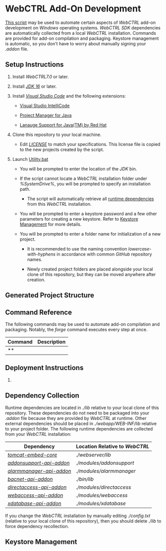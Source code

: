 # WebCTRL Add-On Development

[This script](Utility.bat) may be used to automate certain aspects of *WebCTRL* add-on development on *Windows* operating systems. *WebCTRL SDK* dependencies are automatically collected from a local *WebCTRL* installation. Commands are provided for add-on compilation and packaging. Keystore management is automatic, so you don't have to worry about manually signing your *.addon* file.

## Setup Instructions

1. Install *WebCTRL7.0* or later.

1. Install [*JDK 16*](https://jdk.java.net/) or later.

1. Install [*Visual Studio Code*](https://code.visualstudio.com/) and the following extensions:

   - [Visual Studio IntelliCode](https://marketplace.visualstudio.com/items?itemName=VisualStudioExptTeam.vscodeintellicode)

   - [Project Manager for Java](https://marketplace.visualstudio.com/items?itemName=vscjava.vscode-java-dependency)

   - [Lanauge Support for Java(TM) by Red Hat](https://marketplace.visualstudio.com/items?itemName=redhat.java)
  
1. Clone this repository to your local machine.

   - Edit [*LICENSE*](LICENSE) to match your specifications. This license file is copied to the new projects created by the script.

1. Launch [Utility.bat](Utility.bat)

   - You will be prompted to enter the location of the *JDK* bin.

   - If the script cannot locate a *WebCTRL* installation folder under *%SystemDrive%*, you will be prompted to specify an installation path.

     - The script will automatically retrieve all [runtime dependencies](#dependency-collection) from this *WebCTRL* installation.

   - You will be prompted to enter a keystore password and a few other parameters for creating a new keystore. Refer to [Keystore Management](#keystore-management) for more details.

   - You will be prompted to enter a folder name for initialization of a new project.

     - It is recommended to use the naming convention *lowercase-with-hyphens* in accordance with common *GitHub* repository names.

     - Newly created project folders are placed alongside your local clone of this repository, but they can be moved anywhere after creation.

## Generated Project Structure

<!-- explain the purpose of each file in a generated project -->

## Command Reference

The following commands may be used to automate add-on compilation and packaging. Notably, the *forge* command executes every step at once.

| Command | Description |
| - | - |
| ** |  |
<!-- TODO -->

## Deployment Instructions

1. 
<!-- use WebCTRL interface to install the addon after placing Authenticator.cer (renamed) into the addons directory -->

## Dependency Collection

Runtime dependencies are located in *./lib* relative to your local clone of this repository. These dependencies do not need to be packaged into your *.addon* file because they are provided by *WebCTRL* at runtime. Other external dependencies should be placed in *./webapp/WEB-INF/lib* relative to your project folder. The following runtime dependencies are collected from your *WebCTRL* installation:

| Dependency | Location Relative to *WebCTRL* |
| - | - |
| [*tomcat-embed-core*](https://mvnrepository.com/artifact/javax.servlet/javax.servlet-api) | *./webserver/lib* |
| [*addonsupport-api-addon*](http://repo.alcshare.com/com/controlj/green/addonsupport-api-addon/) | *./modules/addonsupport* |
| [*alarmmanager-api-addon*](http://repo.alcshare.com/com/controlj/green/alarmmanager-api-addon/) | *./modules/alarmmanager* |
| [*bacnet-api-addon*](http://repo.alcshare.com/com/controlj/green/bacnet-api-addon/) | *./bin/lib* |
| [*directaccess-api-addon*](http://repo.alcshare.com/com/controlj/green/directaccess-api-addon/) | *./modules/directaccess* |
| [*webaccess-api-addon*](http://repo.alcshare.com/com/controlj/green/webaccess-api-addon/) | *./modules/webaccess* |
| [*xdatabase-api-addon*](http://repo.alcshare.com/com/controlj/green/xdatabase-api-addon/) | *./modules/xdatabase* |

If you change the *WebCTRL* installation by manually editing *./config.txt* (relative to your local clone of this repository), then you should delete *./lib* to force dependency recollection.

## Keystore Management

<!-- explain how one could use a pre-existing keystore if needed, also explain how the keystore password is stored -->